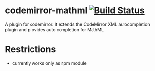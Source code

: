 # codemirror-mathml [![Build Status](https://travis-ci.org/ag-gipp/node-codemirror-mathml.svg?branch=master)](https://travis-ci.org/ag-gipp/node-codemirror-mathml)

A plugin for codemirror. It extends the CodeMirror XML autocompletion plugin and provides auto completion for MathML

# Restrictions

* currently works only as npm module
